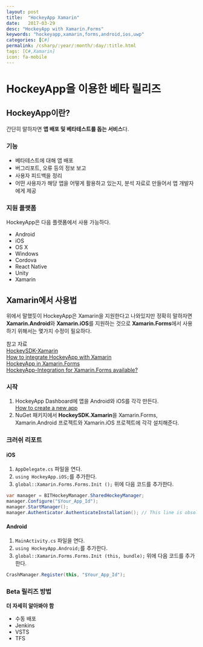 ```yaml
---
layout: post
title:  "HockeyApp Xamarin"
date:   2017-03-29
desc: "HockeyApp with Xamarin.Forms"
keywords: "hockeyapp,xamarin,forms,android,ios,uwp"
categories: [C#]
permalink: /csharp/:year/:month/:day/:title.html
tags: [C#,Xamarin]
icon: fa-mobile
---
```


# HockeyApp을 이용한 베타 릴리즈

## HockeyApp이란?
간단히 말하자면 **앱 배포 및 베타테스트를 돕는 서비스**다.

### 기능
* 베타테스트에 대해 앱 배포 
* 버그리포트, 오류 등의 정보 보고
* 사용자 피드백을 정리
* 어떤 사용자가 해당 앱을 어떻게 활용하고 있는지, 분석 자료로 만들어서 앱 개발자에게 제공

### 지원 플랫폼
HockeyApp은 다음 플랫폼에서 사용 가능하다.

* Android 
* iOS 
* OS X  
* Windows
* Cordova 
* React Native 
* Unity 
* Xamarin

## Xamarin에서 사용법
위에서 말했듯이 HockeyApp은 Xamarin을 지원한다고 나와있지만 정확히 말하자면 **Xamarin.Android**와 **Xamarin.iOS**를 지원하는 것으로 **Xamarin.Forms**에서 사용하기 위해서는 몇가지 수정이 필요하다.

참고 자료  
[HockeySDK-Xamarin](https://github.com/bitstadium/HockeySDK-Xamarin)  
[How to integrate HockeyApp with Xamarin](https://support.hockeyapp.net/kb/client-integration-cross-platform/how-to-integrate-hockeyapp-with-xamarin)  
[HockeyApp in Xamarin.Forms](https://channel9.msdn.com/Blogs/raw-tech/HockeyApp-in-XamarinForms)  
[HockeyApp-Integration for Xamarin.Forms available?](https://forums.xamarin.com/discussion/55881/hockeyapp-integration-for-xamarin-forms-available)

### 시작
1. HockeyApp Dashboard에 앱을 Android와 iOS를 각각 만든다.  
[How to create a new app](https://support.hockeyapp.net/kb/app-management-2/how-to-create-a-new-app)
2. NuGet 패키지에서 **HockeySDK.Xamarin**을 Xamarin.Forms, Xamarin.Android 프로젝트와 Xamarin.iOS 프로젝트에 각각 설치해준다.

### 크러쉬 리포트

#### iOS
1. `AppDelegate.cs` 파일을 연다.
2. `using HockeyApp.iOS;`를 추가한다.
3. `global::Xamarin.Forms.Forms.Init ();` 위에 다음 코드를 추가한다.
``` c#
var manager = BITHockeyManager.SharedHockeyManager;
manager.Configure("$Your_App_Id");
manager.StartManager();
manager.Authenticator.AuthenticateInstallation(); // This line is obsolete in crash only builds
```
#### Android
1. `MainActivity.cs` 파일을 연다.
2. `using HockeyApp.Android;`를 추가한다.
3. `global::Xamarin.Forms.Forms.Init (this, bundle);` 위에 다음 코드를 추가한다.
``` c#
CrashManager.Register(this, "$Your_App_Id");
```

### Beta 릴리즈 방법
**더 자세히 알아봐야 함**
* 수동 배포
* Jenkins
* VSTS
* TFS